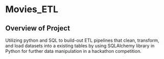 # Movies_ETL

## Overview of Project
Utilizing python and SQL to build-out ETL pipelines that clean, transform, and load datasets into a existing tables by using SQLAlchemy library in Python for further data manipulation in a hackathon competition.

